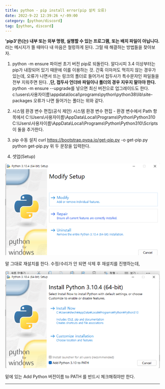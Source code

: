 ```yaml
---
title: python - pip install error(pip 설치 오류)
date: 2022-9-22 12:39:26 +/-09:00
category: [python/discord]
tag: [python, discord]
---
```


<b>'pip3'은(는) 내부 또는 외부 명령, 실행할 수 있는 프로그램, 또는
배치 파일이 아닙니다.</b>
라는 메시지가 뜰 때마다 내 마음은 철렁하게 된다.
그럴 때 해결하는 방법들을 찾아보자.

1. python -m ensure
파이썬 초기 버전 pip로 되돌린다. 알다시피 3.4 이상부터는 pip가 내장되어 있기 때문에 이를 이용하는 것.
간혹 이마저도 먹히지 않는 경우가 있는데, 오류가 나면서 뜨는 링크의 폴더로 들어가서 접두사가 특수문자인 파일들을 전부 지워주면 된다. ,<b>단, 접두사 언더바 파일이나 폴더의 경우 지우지 말아야 한다.</b>
python -m ensure --upgrade를 넣으면 최신 버전으로 업그레이드도 한다.
c:\users\사용자이름\appdata\local\programs\python\python38\lib\site-packages
오류가 나면 들어가는 폴더는 위와 같다.

2. 시스템 환경 변수 편집(공식 제안)
시스템 환경 변수 편집 - 환경 변수에서 Path 항목에서
C:\Users\사용자이름\AppData\Local\Programs\Python\Python310
C:\Users\사용자이름\AppData\Local\Programs\Python\Python310\Scripts
이 둘을 추가한다.

3. pip 수동 설치
curl https://bootstrap.pypa.io/get-pip.py -o get-pip.py
python get-pip.py
위 두 문장을 입력한다.

4. 셋업(Setup)

![python-error-1.png](/assets/postingImage/python-error-1.png)

말 그대로 재설치를 한다. 수정/수리가 안 되면 삭제 후 재설치를 진행하는데,

![python-error-2.png](/assets/postingImage/python-error-2.png)

밑에 있는 Add Python 버전이름 to PATH 를 반드시 체크해줘야만 한다.

---